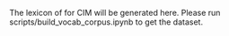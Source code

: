 The lexicon of for CIM will be generated here.
Please run scripts/build_vocab_corpus.ipynb to get the dataset.
